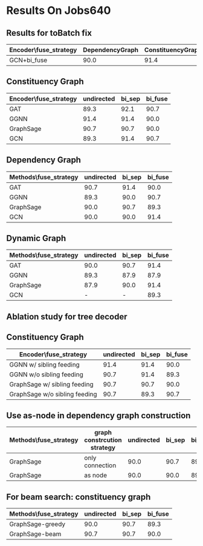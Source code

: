 # Results On Jobs640

## Results for toBatch fix  
| Encoder\fuse_strategy | DependencyGraph | ConstituencyGraph | DynamicGraph_node_emb | DynamicGraph_node_emb_refined |  
| ---- | ---- | ---- | ---- | ---- |  
| GCN+bi_fuse | 90.0 | 91.4 | 89.3 | 89.3 |

## Constituency Graph
| Encoder\fuse_strategy | undirected | bi_sep | bi_fuse |  
| ---- | ---- | ---- | ---- |
| GAT | 89.3 | 92.1 | 90.7 |  
| GGNN | 91.4 | 91.4 | 90.0 |
| GraphSage | 90.7 | 90.7 | 90.0 |
| GCN | 89.3 | 91.4 | 90.7 |


## Dependency Graph
| Methods\fuse_strategy | undirected | bi_sep | bi_fuse |  
| ---- | ---- | ---- | ---- |  
| GAT | 90.7 | 91.4 | 90.0 |  
| GGNN | 89.3 | 90.0 | 90.7 |  
| GraphSage | 90.0 | 90.7 | 89.3 |  
| GCN | 90.0 | 90.0 | 91.4 |

## Dynamic Graph
| Methods\fuse_strategy | undirected | bi_sep | bi_fuse |  
| ---- | ---- | ---- | ---- |  
| GAT | 90.0 | 90.7 | 91.4 |  
| GGNN | 89.3 | 87.9 | 87.9 |  
| GraphSage | 87.9 | 90.0 | 91.4 |  
| GCN | - | - | 89.3 |


## Ablation study for tree decoder

## Constituency Graph
| Encoder\fuse_strategy | undirected | bi_sep | bi_fuse |  
| ---- | ---- | ---- | ---- |
| GGNN w/ sibling feeding | 91.4 | 91.4 | 90.0 |  
| GGNN w/o sibling feeding | 90.7 | 91.4 | 89.3 |  
| GraphSage w/ sibling feeding | 90.7 | 90.7 | 90.0 |
| GraphSage w/o sibling feeding | 90.7 | 89.3 | 90.7 |

## Use as-node in dependency graph construction

| Methods\fuse_strategy | graph constrcution strategy | undirected | bi_sep | bi_fuse |  
| ---- | ---- | ---- | ---- | ---- |
| GraphSage | only connection | 90.0 | 90.7 | 89.3 |  
| GraphSage | as node | 90.0 | 90.0 | 89.3 |  

## For beam search: constituency graph

| Methods\fuse_strategy | undirected | bi_sep | bi_fuse |  
| ---- | ---- | ---- | ---- |
| GraphSage-greedy | 90.0 | 90.7 | 89.3 |  
| GraphSage-beam | 90.7 | 90.7 | 90.0 |  

<!-- SAGE + undirected + constituency   -->